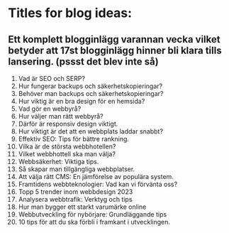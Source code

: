 # Titles for blog ideas:

## Ett komplett blogginlägg varannan vecka vilket betyder att 17st blogginlägg hinner bli klara tills lansering. (pssst det blev inte så)

1. Vad är SEO och SERP?
2. Hur fungerar backups och säkerhetskopieringar?
3. Behöver man backups och säkerhetskopieringar?
4. Hur viktig är en bra design för en hemsida?
5. Vad gör en webbyrå?
6. Hur väljer man rätt webbyrå?
7. Därför är responsiv design viktigt.
8. Hur viktigt är det att en webbplats laddar snabbt?
9. Effektiv SEO: Tips för bättre rankning.
10. Vilka är de största webbhotellen?
11. Vilket webbhottell ska man välja?
12. Webbsäkerhet: Viktiga tips.
13. Så skapar man tillgängliga webbplatser.
14. Att välja rätt CMS: En jämförelse av populära system.
15. Framtidens webbteknologier: Vad kan vi förvänta oss?
16. Topp 5 trender inom webbdesign 2023
17. Analysera webbtrafik: Verktyg och tips
18. Hur man bygger ett starkt varumärke online
19. Webbutveckling för nybörjare: Grundläggande tips
20. 10 tips för att du ska förbli i framkant i utvecklingen.
